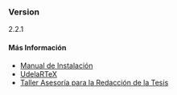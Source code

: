### Version
2.2.1

#### Más Información
- [Manual de Instalación](http://www.universidad.edu.uy/renderResource/index/resourceId/38021/siteId/10)
- [UdelaRTeX](http://tesis.posgrados.udelar.edu.uy/TallerTesis/UdelaRTeX)
- [Taller Asesoría para la Redacción de la Tesis](http://www.posgrados.udelar.edu.uy/renderPage/index/pageId/1133)